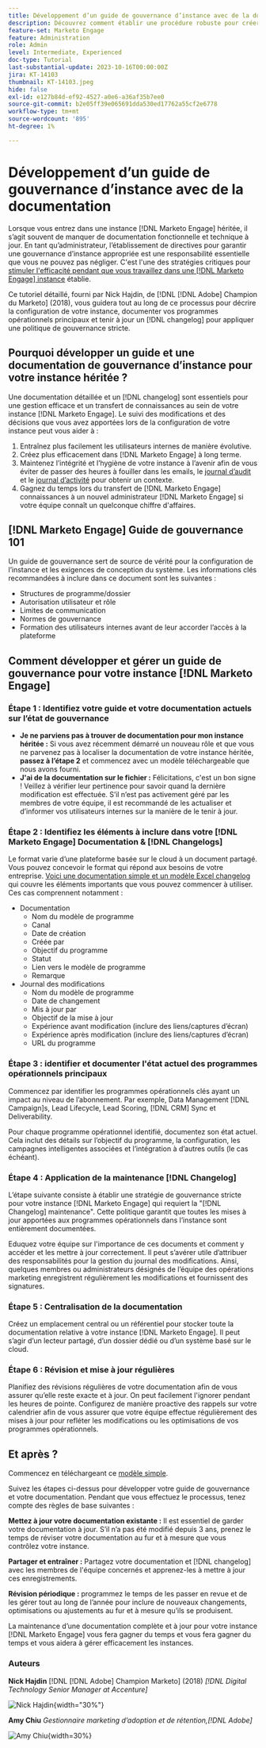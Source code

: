 ```yaml
---
title: Développement d’un guide de gouvernance d’instance avec de la documentation
description: Découvrez comment établir une procédure robuste pour créer et gérer la documentation et le fichier de modification pour votre instance  [!DNL Marketo Engage] . Cela permet non seulement de gagner du temps pour le partage des connaissances de votre équipe, mais également d’améliorer la santé et l’efficacité de votre instance.
feature-set: Marketo Engage
feature: Administration
role: Admin
level: Intermediate, Experienced
doc-type: Tutorial
last-substantial-update: 2023-10-16T00:00:00Z
jira: KT-14103
thumbnail: KT-14103.jpeg
hide: false
exl-id: e127b84d-ef92-4527-a0e6-a36af35b7ee0
source-git-commit: b2e05ff39e065691dda530ed17762a55cf2e6778
workflow-type: tm+mt
source-wordcount: '895'
ht-degree: 1%

---
```


# Développement d’un guide de gouvernance d’instance avec de la documentation

Lorsque vous entrez dans une instance [!DNL Marketo Engage] héritée, il s’agit souvent de manquer de documentation fonctionnelle et technique à jour. En tant qu’administrateur, l’établissement de directives pour garantir une gouvernance d’instance appropriée est une responsabilité essentielle que vous ne pouvez pas négliger. C&#39;est l&#39;une des stratégies critiques pour [stimuler l&#39;efficacité pendant que vous travaillez dans une  [!DNL Marketo Engage] instance](https://nation.marketo.com/t5/champion-program-blogs/3-tips-to-increase-your-efficiency-in-an-inherited-instance/ba-p/247582) établie.

Ce tutoriel détaillé, fourni par Nick Hajdin, de [!DNL [!DNL Adobe] Champion du Marketo] (2018), vous guidera tout au long de ce processus pour décrire la configuration de votre instance, documenter vos programmes opérationnels principaux et tenir à jour un [!DNL changelog] pour appliquer une politique de gouvernance stricte.

## Pourquoi développer un guide et une documentation de gouvernance d’instance pour votre instance héritée ?

Une documentation détaillée et un [!DNL changelog] sont essentiels pour une gestion efficace et un transfert de connaissances au sein de votre instance [!DNL Marketo Engage]. Le suivi des modifications et des décisions que vous avez apportées lors de la configuration de votre instance peut vous aider à :

1. Entraînez plus facilement les utilisateurs internes de manière évolutive.
2. Créez plus efficacement dans [!DNL Marketo Engage] à long terme.
3. Maintenez l’intégrité et l’hygiène de votre instance à l’avenir afin de vous éviter de passer des heures à fouiller dans les emails, le [journal d’audit](https://experienceleague.adobe.com/docs/marketo/using/product-docs/administration/audit-trail/audit-trail-overview.html) et le [journal d’activité](https://experienceleague.adobe.com/docs/marketo/using/product-docs/core-marketo-concepts/smart-lists-and-static-lists/managing-people-in-smart-lists/locate-the-activity-log-for-a-person.html) pour obtenir un contexte.
4. Gagnez du temps lors du transfert de [!DNL Marketo Engage] connaissances à un nouvel administrateur [!DNL Marketo Engage] si votre équipe connaît un quelconque chiffre d&#39;affaires.

## [!DNL Marketo Engage] Guide de gouvernance 101

Un guide de gouvernance sert de source de vérité pour la configuration de l’instance et les exigences de conception du système. Les informations clés recommandées à inclure dans ce document sont les suivantes :

* Structures de programme/dossier
* Autorisation utilisateur et rôle
* Limites de communication
* Normes de gouvernance
* Formation des utilisateurs internes avant de leur accorder l’accès à la plateforme

## Comment développer et gérer un guide de gouvernance pour votre instance [!DNL Marketo Engage]

### Étape 1 : Identifiez votre guide et votre documentation actuels sur l’état de gouvernance

* **Je ne parviens pas à trouver de documentation pour mon instance héritée :** Si vous avez récemment démarré un nouveau rôle et que vous ne parvenez pas à localiser la documentation de votre instance héritée, **passez à l’étape 2** et commencez avec un modèle téléchargeable que nous avons fourni.
* **J&#39;ai de la documentation sur le fichier :** Félicitations, c&#39;est un bon signe ! Veillez à vérifier leur pertinence pour savoir quand la dernière modification est effectuée. S’il n’est pas activement géré par les membres de votre équipe, il est recommandé de les actualiser et d’informer vos utilisateurs internes sur la manière de le tenir à jour.

### Étape 2 : Identifiez les éléments à inclure dans votre [!DNL Marketo Engage] Documentation &amp; [!DNL Changelogs]

Le format varie d’une plateforme basée sur le cloud à un document partagé. Vous pouvez concevoir le format qui répond aux besoins de votre entreprise. [Voici une documentation simple et un modèle Excel changelog](/help/marketo-tutorial-inherited-instance/_assets/downloads/Adobe_Marketo_Engage_Inherited_Instance_Documentation-Changlog.xlsx) qui couvre les éléments importants que vous pouvez commencer à utiliser. Ces cas comprennent notamment :

* Documentation
   * Nom du modèle de programme
   * Canal
   * Date de création
   * Créée par
   * Objectif du programme
   * Statut
   * Lien vers le modèle de programme
   * Remarque
* Journal des modifications
   * Nom du modèle de programme
   * Date de changement
   * Mis à jour par
   * Objectif de la mise à jour
   * Expérience avant modification (inclure des liens/captures d’écran)
   * Expérience après modification (inclure des liens/captures d’écran)
   * URL du programme

### Étape 3 : identifier et documenter l&#39;état actuel des programmes opérationnels principaux

Commencez par identifier les programmes opérationnels clés ayant un impact au niveau de l’abonnement. Par exemple, Data Management [!DNL Campaign]s, Lead Lifecycle, Lead Scoring, [!DNL CRM] Sync et Deliverability.

Pour chaque programme opérationnel identifié, documentez son état actuel. Cela inclut des détails sur l’objectif du programme, la configuration, les campagnes intelligentes associées et l’intégration à d’autres outils (le cas échéant).

### Étape 4 : Application de la maintenance [!DNL Changelog]

L’étape suivante consiste à établir une stratégie de gouvernance stricte pour votre instance [!DNL Marketo Engage] qui requiert la &quot;[!DNL Changelog] maintenance&quot;. Cette politique garantit que toutes les mises à jour apportées aux programmes opérationnels dans l’instance sont entièrement documentées.

Eduquez votre équipe sur l&#39;importance de ces documents et comment y accéder et les mettre à jour correctement. Il peut s’avérer utile d’attribuer des responsabilités pour la gestion du journal des modifications. Ainsi, quelques membres ou administrateurs désignés de l’équipe des opérations marketing enregistrent régulièrement les modifications et fournissent des signatures.

### Étape 5 : Centralisation de la documentation

Créez un emplacement central ou un référentiel pour stocker toute la documentation relative à votre instance [!DNL Marketo Engage]. Il peut s’agir d’un lecteur partagé, d’un dossier dédié ou d’un système basé sur le cloud.

### Étape 6 : Révision et mise à jour régulières

Planifiez des révisions régulières de votre documentation afin de vous assurer qu’elle reste exacte et à jour. On peut facilement l&#39;ignorer pendant les heures de pointe. Configurez de manière proactive des rappels sur votre calendrier afin de vous assurer que votre équipe effectue régulièrement des mises à jour pour refléter les modifications ou les optimisations de vos programmes opérationnels.

## Et après ?

Commencez en téléchargeant ce [modèle simple](/help/marketo-tutorial-inherited-instance/_assets/downloads/Adobe_Marketo_Engage_Inherited_Instance_Documentation-Changlog.xlsx).

Suivez les étapes ci-dessus pour développer votre guide de gouvernance et votre documentation. Pendant que vous effectuez le processus, tenez compte des règles de base suivantes :

**Mettez à jour votre documentation existante :**
Il est essentiel de garder votre documentation à jour. S’il n’a pas été modifié depuis 3 ans, prenez le temps de réviser votre documentation au fur et à mesure que vous contrôlez votre instance.

**Partager et entraîner :**
Partagez votre documentation et [!DNL changelog] avec les membres de l&#39;équipe concernés et apprenez-les à mettre à jour ces enregistrements.

**Révision périodique :** programmez le temps de les passer en revue et de les gérer tout au long de l’année pour inclure de nouveaux changements, optimisations ou ajustements au fur et à mesure qu’ils se produisent.

La maintenance d’une documentation complète et à jour pour votre instance [!DNL Marketo Engage] vous fera gagner du temps et vous fera gagner du temps et vous aidera à gérer efficacement les instances.

### Auteurs

**Nick Hajdin**
[!DNL [!DNL Adobe] Champion Marketo] (2018)
*[!DNL Digital Technology Senior Manager at Accenture]*

![Nick Hajdin](/help/marketo-tutorial-inherited-instance/_assets/authors/Customer_Author_Nicholas_Hajdin.png){width="30%"}

**Amy Chiu**
*Gestionnaire marketing d’adoption et de rétention,[!DNL Adobe]*

![Amy Chiu](/help/marketo-tutorial-inherited-instance/_assets/authors/Adobe_Author_Amy_Chiu.png){width=30%}

